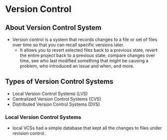 # Version Control

## About Version Control System
- Version control is a system that records changes to a file or set of files over time so that you can recall specific versions later.
  - It allows you to revert selected files back to a previous state, revert the entire project back to a previous state, compare changes over time, see who last modified something that might be causing a problem, who introduced an issue and when, and more.
  
## Types of Version Control Systems
  - Local Version Control Systems (LVS)
  - Centralized Version Control Systems (CVS)
  - Distributed Version Control Systems (DVS)

### Local Version Control Systems
- local VCSs had a simple database that kept all the changes to files under revision control.
